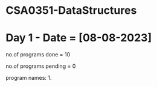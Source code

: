 # CSA0351-DataStructures
# Day 1 - Date = [08-08-2023]

no.of programs done = 10

no.of programs pending = 0

program names:
1. 
